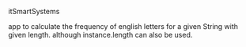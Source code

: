itSmartSystems

app to calculate the frequency of english letters for a given String
with given length.
although instance.length can also be used.